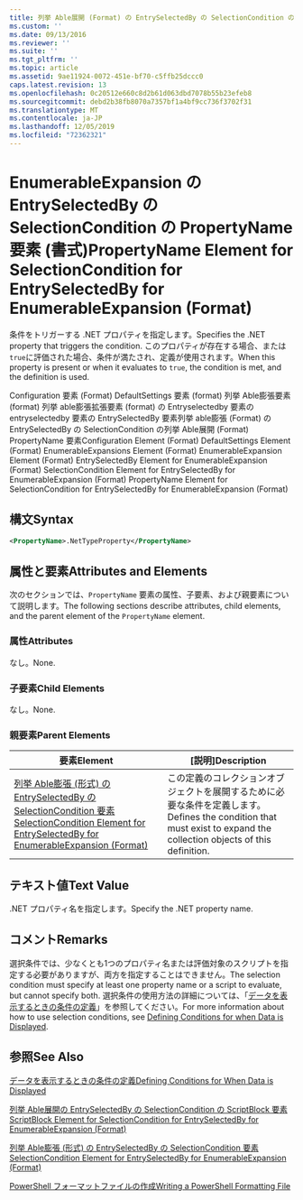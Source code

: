 ```yaml
---
title: 列挙 Able展開 (Format) の EntrySelectedBy の SelectionCondition の PropertyName 要素 |Microsoft Docs
ms.custom: ''
ms.date: 09/13/2016
ms.reviewer: ''
ms.suite: ''
ms.tgt_pltfrm: ''
ms.topic: article
ms.assetid: 9ae11924-0072-451e-bf70-c5ffb25dccc0
caps.latest.revision: 13
ms.openlocfilehash: 0c20512e660c8d2b61d063dbd7078b55b23efeb8
ms.sourcegitcommit: debd2b38fb8070a7357bf1a4bf9cc736f3702f31
ms.translationtype: MT
ms.contentlocale: ja-JP
ms.lasthandoff: 12/05/2019
ms.locfileid: "72362321"
---
```

# <a name="propertyname-element-for-selectioncondition-for-entryselectedby-for-enumerableexpansion-format"></a><span data-ttu-id="ec9f5-102">EnumerableExpansion の EntrySelectedBy の SelectionCondition の PropertyName 要素 (書式)</span><span class="sxs-lookup"><span data-stu-id="ec9f5-102">PropertyName Element for SelectionCondition for EntrySelectedBy for EnumerableExpansion (Format)</span></span>

<span data-ttu-id="ec9f5-103">条件をトリガーする .NET プロパティを指定します。</span><span class="sxs-lookup"><span data-stu-id="ec9f5-103">Specifies the .NET property that triggers the condition.</span></span> <span data-ttu-id="ec9f5-104">このプロパティが存在する場合、または `true`に評価された場合、条件が満たされ、定義が使用されます。</span><span class="sxs-lookup"><span data-stu-id="ec9f5-104">When this property is present or when it evaluates to `true`, the condition is met, and the definition is used.</span></span>

<span data-ttu-id="ec9f5-105">Configuration 要素 (Format) DefaultSettings 要素 (format) 列挙 Able膨張要素 (format) 列挙 able膨張拡張要素 (format) の Entryselectedby 要素の entryselectedby 要素の EntrySelectedBy 要素列挙 able膨張 (Format) の EntrySelectedBy の SelectionCondition の列挙 Able展開 (Format) PropertyName 要素</span><span class="sxs-lookup"><span data-stu-id="ec9f5-105">Configuration Element (Format) DefaultSettings Element (Format) EnumerableExpansions Element (Format) EnumerableExpansion Element (Format) EntrySelectedBy Element for EnumerableExpansion (Format) SelectionCondition Element for EntrySelectedBy for EnumerableExpansion (Format) PropertyName Element for SelectionCondition for EntrySelectedBy for EnumerableExpansion (Format)</span></span>

## <a name="syntax"></a><span data-ttu-id="ec9f5-106">構文</span><span class="sxs-lookup"><span data-stu-id="ec9f5-106">Syntax</span></span>

```xml
<PropertyName>.NetTypeProperty</PropertyName>
```

## <a name="attributes-and-elements"></a><span data-ttu-id="ec9f5-107">属性と要素</span><span class="sxs-lookup"><span data-stu-id="ec9f5-107">Attributes and Elements</span></span>

<span data-ttu-id="ec9f5-108">次のセクションでは、`PropertyName` 要素の属性、子要素、および親要素について説明します。</span><span class="sxs-lookup"><span data-stu-id="ec9f5-108">The following sections describe attributes, child elements, and the parent element of the `PropertyName` element.</span></span>

### <a name="attributes"></a><span data-ttu-id="ec9f5-109">属性</span><span class="sxs-lookup"><span data-stu-id="ec9f5-109">Attributes</span></span>

<span data-ttu-id="ec9f5-110">なし。</span><span class="sxs-lookup"><span data-stu-id="ec9f5-110">None.</span></span>

### <a name="child-elements"></a><span data-ttu-id="ec9f5-111">子要素</span><span class="sxs-lookup"><span data-stu-id="ec9f5-111">Child Elements</span></span>

<span data-ttu-id="ec9f5-112">なし。</span><span class="sxs-lookup"><span data-stu-id="ec9f5-112">None.</span></span>

### <a name="parent-elements"></a><span data-ttu-id="ec9f5-113">親要素</span><span class="sxs-lookup"><span data-stu-id="ec9f5-113">Parent Elements</span></span>

|<span data-ttu-id="ec9f5-114">要素</span><span class="sxs-lookup"><span data-stu-id="ec9f5-114">Element</span></span>|<span data-ttu-id="ec9f5-115">[説明]</span><span class="sxs-lookup"><span data-stu-id="ec9f5-115">Description</span></span>|
|-------------|-----------------|
|[<span data-ttu-id="ec9f5-116">列挙 Able膨張 (形式) の EntrySelectedBy の SelectionCondition 要素</span><span class="sxs-lookup"><span data-stu-id="ec9f5-116">SelectionCondition Element for EntrySelectedBy for EnumerableExpansion (Format)</span></span>](./selectioncondition-element-for-entryselectedby-for-enumerableexpansion-format.md)|<span data-ttu-id="ec9f5-117">この定義のコレクションオブジェクトを展開するために必要な条件を定義します。</span><span class="sxs-lookup"><span data-stu-id="ec9f5-117">Defines the condition that must exist to expand the collection objects of this definition.</span></span>|

## <a name="text-value"></a><span data-ttu-id="ec9f5-118">テキスト値</span><span class="sxs-lookup"><span data-stu-id="ec9f5-118">Text Value</span></span>

<span data-ttu-id="ec9f5-119">.NET プロパティ名を指定します。</span><span class="sxs-lookup"><span data-stu-id="ec9f5-119">Specify the .NET property name.</span></span>

## <a name="remarks"></a><span data-ttu-id="ec9f5-120">コメント</span><span class="sxs-lookup"><span data-stu-id="ec9f5-120">Remarks</span></span>

<span data-ttu-id="ec9f5-121">選択条件では、少なくとも1つのプロパティ名または評価対象のスクリプトを指定する必要がありますが、両方を指定することはできません。</span><span class="sxs-lookup"><span data-stu-id="ec9f5-121">The selection condition must specify at least one property name or a script to evaluate, but cannot specify both.</span></span> <span data-ttu-id="ec9f5-122">選択条件の使用方法の詳細については、「[データを表示するときの条件の定義](./defining-conditions-for-displaying-data.md)」を参照してください。</span><span class="sxs-lookup"><span data-stu-id="ec9f5-122">For more information about how to use selection conditions, see [Defining Conditions for when Data is Displayed](./defining-conditions-for-displaying-data.md).</span></span>

## <a name="see-also"></a><span data-ttu-id="ec9f5-123">参照</span><span class="sxs-lookup"><span data-stu-id="ec9f5-123">See Also</span></span>

[<span data-ttu-id="ec9f5-124">データを表示するときの条件の定義</span><span class="sxs-lookup"><span data-stu-id="ec9f5-124">Defining Conditions for When Data is Displayed</span></span>](./defining-conditions-for-displaying-data.md)

[<span data-ttu-id="ec9f5-125">列挙 Able展開の EntrySelectedBy の SelectionCondition の ScriptBlock 要素</span><span class="sxs-lookup"><span data-stu-id="ec9f5-125">ScriptBlock Element for SelectionCondition for EntrySelectedBy for EnumerableExpansion (Format)</span></span>](./scriptblock-element-for-selectioncondition-for-entryselectedby-for-enumerableexpansion-format.md)

[<span data-ttu-id="ec9f5-126">列挙 Able膨張 (形式) の EntrySelectedBy の SelectionCondition 要素</span><span class="sxs-lookup"><span data-stu-id="ec9f5-126">SelectionCondition Element for EntrySelectedBy for EnumerableExpansion (Format)</span></span>](./selectioncondition-element-for-entryselectedby-for-enumerableexpansion-format.md)

[<span data-ttu-id="ec9f5-127">PowerShell フォーマットファイルの作成</span><span class="sxs-lookup"><span data-stu-id="ec9f5-127">Writing a PowerShell Formatting File</span></span>](./writing-a-powershell-formatting-file.md)
